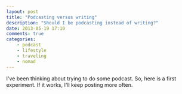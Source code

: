 ```yaml
---
layout: post
title: "Podcasting versus writing"
description: "Should I be podcasting instead of writing?"
date: 2013-05-19 17:10
comments: true
categories: 
	- podcast
	- lifestyle
	- traveling
	- nomad
---
```

I've been thinking about trying to do some podcast. So, here is a first experiment. If it works, I'll keep posting more often.


